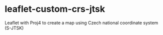 # leaflet-custom-crs-jtsk
Leaflet with Proj4 to create a map using Czech national coordinate system (S-JTSK)
